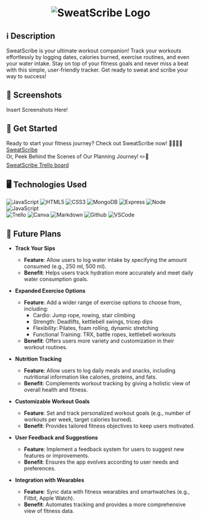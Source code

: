 # <div align="center" id="logo"> ![SweatScribe Logo](https://imgur.com/TnRCFh7.png) </div>

  ## ℹ️ Description
  SweatScribe is your ultimate workout companion! Track your workouts effortlessly by logging dates, calories burned, exercise routines, and even your water intake. Stay on top of your fitness goals and never miss a beat with this simple, user-friendly tracker. Get ready to sweat and scribe your way to success!

  ## 📸 Screenshots
  Insert Screenshots Here!

  ## 🚀 Get Started
  Ready to start your fitness journey? Check out SweatScribe now! 🌟🧘🏾‍♀️ <br>
  [SweatScribe](https://sweat-scribe-3fc4d84a62af.herokuapp.com/) <br>
  Or, Peek Behind the Scenes of Our Planning Journey! ✏️📓 <br>
  [SweatScribe Trello board](https://trello.com/invite/b/66abc92f08382b180f44650e/ATTIe9075937640b9b926430a54d679dfbe37E64D315/men-stack-crud-app-deliverable)

  ## 🖥️ Technologies Used
  ![JavaScript](https://img.shields.io/badge/-JavaScript-05122A?style=flat&logo=javascript)
  ![HTML5](https://img.shields.io/badge/-HTML5-05122A?style=flat&logo=html5)
  ![CSS3](https://img.shields.io/badge/-CSS-05122A?style=flat&logo=css3)
  ![MongoDB](https://img.shields.io/badge/-MongoDB-05122A?style=flat&logo=mongodb)
  ![Express](https://img.shields.io/badge/-Express-05122A?style=flat&logo=express)
  ![Node](https://img.shields.io/badge/-Node.js-05122A?style=flat&logo=node.js)
  ![JavaScript](https://img.shields.io/badge/-JavaScript-05122A?style=flat&logo=javascript)   
  ![Trello](https://img.shields.io/badge/-Trello-05122A?style=flat&logo=trello)
  ![Canva](https://img.shields.io/badge/-Canva-05122A?style=flat&logo=canva)
  ![Markdown](https://img.shields.io/badge/-Markdown-05122A?style=flat&logo=markdown)
  ![Github](https://img.shields.io/badge/-GitHub-05122A?style=flat&logo=github)
  ![VSCode](https://img.shields.io/badge/-VS_Code-05122A?style=flat&logo=visualstudio)

  ## 🔮 Future Plans
- **Track Your Sips**
  - **Feature**: Allow users to log water intake by specifying the amount consumed (e.g., 250 ml, 500 ml).
  - **Benefit**: Helps users track hydration more accurately and meet daily water consumption goals.

- **Expanded Exercise Options**
  - **Feature**: Add a wider range of exercise options to choose from, including:
    - Cardio: Jump rope, rowing, stair climbing
    - Strength: Deadlifts, kettlebell swings, tricep dips
    - Flexibility: Pilates, foam rolling, dynamic stretching
    - Functional Training: TRX, battle ropes, kettlebell workouts
  - **Benefit**: Offers users more variety and customization in their workout routines.

- **Nutrition Tracking**
  - **Feature**: Allow users to log daily meals and snacks, including nutritional information like calories, proteins, and fats.
  - **Benefit**: Complements workout tracking by giving a holistic view of overall health and fitness.

- **Customizable Workout Goals**
  - **Feature**: Set and track personalized workout goals (e.g., number of workouts per week, target calories burned).
  - **Benefit**: Provides tailored fitness objectives to keep users motivated.

- **User Feedback and Suggestions**
  - **Feature**: Implement a feedback system for users to suggest new features or improvements.
  - **Benefit**: Ensures the app evolves according to user needs and preferences.

- **Integration with Wearables**
  - **Feature**: Sync data with fitness wearables and smartwatches (e.g., Fitbit, Apple Watch).
  - **Benefit**: Automates tracking and provides a more comprehensive view of fitness data.
